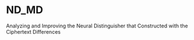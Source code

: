 # ND_MD
Analyzing and Improving the Neural Distinguisher that Constructed with the Ciphertext Differences


